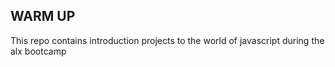 ## WARM UP
This repo contains introduction projects to the world of javascript during the alx bootcamp 
